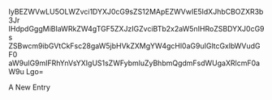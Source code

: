 IyBEZWVwLU5OLWZvci1DYXJ0cG9sZS12MApEZWVwIE5ldXJhbCBOZXR3b3Jr
IHdpdGggMiBIaWRkZW4gTGF5ZXJzIGZvciBTb2x2aW5nIHRoZSBDYXJ0cG9s
ZSBwcm9ibGVtCkFsc28gaW5jbHVkZXMgYW4gcHl0aG9uIGltcGxlbWVudGF0
aW9uIG9mIFRhYnVsYXIgUS1sZWFybmluZyBhbmQgdmFsdWUgaXRlcmF0aW9u
Lgo=

A New Entry